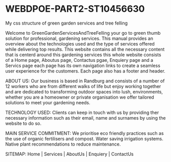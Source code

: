 # WEBDPOE-PART2-ST10456630
My css structure of green garden services and tree felling

Welcome to GreenGardenServicesAndTreeFelling  your go to green thumb solution for professional, gardening services. This manual provides an overview about the technologies used and the type of services offered while delivering top results.
This website contains all the necessary content that is centerd around this gardening services this whole website consists of a Home page, Aboutus page, Contactus pgae, Enquiery page and a Servics page each page has its own navigation links to create a seamless user experience for the customers. Each page also has a footer and header.


ABOUT US:
Our business is based in Randburg and consists of a number of 12 workers who are from different walks of life but enjoy working together and are dedicated to transforming outdoor spaces into lush, environments, whether you are a homeowner or private organisation we offer tailored solutions to meet your gardening needs. 

TECHNOLOGY USED:
Clients can keep in touch with us  by providing ther necessary information such as their email, name and surnames by using the website to do so.

MAIN SERVICE COMMITMENT:
We prioritise eco friendly practices such as the use of organic fertilisers and compost. Water saving irrigation systems. Native plant recommendations to reduce maintenance.

SITEMAP:
Home
|
Services
|
AboutUs
|
Enquiery
|
ContactUs
